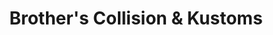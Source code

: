 ---
title: "Brother's Collision & Kustoms"
url: /georgetown/brothers-collision-and-kustoms/
shop: car repair
---